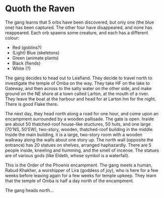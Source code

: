 # Quoth the Raven

The gang learns that 5 orbs have been discovered, but only one (the blue one) has been captured.
The other four have disappeared, and none has reappeared.
Each orb spawns some creature, and each has a different colour:
 - Red (goblins?)
 - (Light) Blue (skeletons)
 - Green (animate plants)
 - Black (fiends)
 - White (?)

The gang decides to head out to Leafland.
They decide to travel north to investigate the temple of Omba on the way.
They take HF on the lake to Gateway, and then across to the salty water on the other side,
and make ground on the NE shore at a town called Larton, 
at the mouth of a river.
They leave the boat at the harbour and head for at Larton Inn for the night.
There is good Flake there.

The next day, they head north along a road for one hour, and come upon an encampment surrounded by a wooden pallisade.
The gate is open.
Inside are about 50 thatched-roof house-like stuctures,
50 huts,
and one large (70'NS, 50'EW), two-story, wooden, thatched-roof building in the middle.
Inside the main building, it is a large, two-story room with a wooden walkway along the walls about one story up.
The north wall (opposite the entrance) has 20 statues on shelves, arranged haphazardly.
There are 5 people inside, kneeling and humming, and the smell of incense.
The statues are of various gods (like Eldeth, whose symbol is a waterfall).

This is the Order of the Phoenix encampment.
The gang meets a human, Rabud Khakher, a worshipper of Lira (goddess of joy), who is here for a few weeks before leaving again for a few weeks for temple upkeep.
They learn that the temple of Omba is half a day north of the encampment.

The gang heads north...

